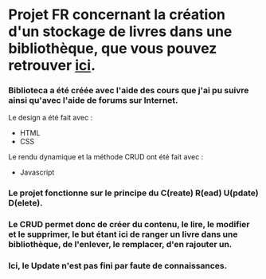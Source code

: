 # Projet FR concernant la création d'un stockage de livres dans une bibliothèque, que vous pouvez retrouver [ici](https://erwanbrev.github.io/biblioteca/index.html).
### Biblioteca a été créée avec l'aide des cours que j'ai pu suivre ainsi qu'avec l'aide de forums sur Internet.
Le design a été fait avec :
* HTML
* CSS

Le rendu dynamique et la méthode CRUD ont été fait avec :
* Javascript
### Le projet fonctionne sur le principe du C(reate) R(ead) U(pdate) D(elete).
### Le CRUD permet donc de créer du contenu, le lire, le modifier et le supprimer, le but étant ici de ranger un livre dans une bibliothèque, de l'enlever, le remplacer, d'en rajouter un.
### Ici, le Update n'est pas fini par faute de connaissances.
